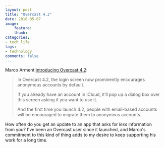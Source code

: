 ```yaml
---
layout: post
title: "Overcast 4.2"
date: 2018-05-07
image:
    feature:
    thumb: 
categories: 
- tech life
tags:
- technology
comments: false
...
```


Marco Arment [introducing Overcast 4.2](https://marco.org/2018/04/27/overcast42):

> In Overcast 4.2, the login screen now prominently encourages anonymous accounts by default.
>
> If you already have an account in iCloud, it’ll pop up a dialog box over this screen asking if you want to use it.
>
> And the first time you launch 4.2, people with email-based accounts will be encouraged to migrate them to anonymous accounts.

How often do you get an update to an app that asks for *less* information from
you? I've been an Overcast user since it launched, and Marco's commitment to
this kind of thing adds to my desire to keep supporting his work for a long time. 

